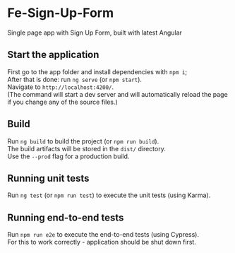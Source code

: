 # Fe-Sign-Up-Form

Single page app with Sign Up Form, built with latest Angular

## Start the application

First go to the app folder and install dependencies with `npm i`;<br/>
After that is done: run `ng serve` (or `npm start`). <br/> 
Navigate to `http://localhost:4200/`. <br/> 
(The command will start a dev server and will automatically reload the page if you change any of the source files.)

## Build

Run `ng build` to build the project (or `npm run build`). <br/> 
The build artifacts will be stored in the `dist/` directory. <br/>
Use the `--prod` flag for a production build.

## Running unit tests

Run `ng test` (or `npm run test`) to execute the unit tests (using Karma).

## Running end-to-end tests

Run `npm run e2e` to execute the end-to-end tests (using Cypress). <br/>
For this to work correctly - application should be shut down first. 
